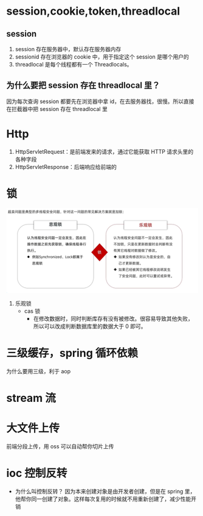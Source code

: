 # session,cookie,token,threadlocal

## session

1. session 存在服务器中，默认存在服务器内存
2. sessionid 存在浏览器的 cookie 中，用于指定这个 session 是哪个用户的
3. threadlocal 是每个线程都有一个 Threadlocals。

## 为什么要把 session 存在 threadlocal 里？

因为每次查询 session 都要先在浏览器中拿 id，在去服务器找，很慢。所以直接在拦截器中把 session 存在 threadlocal 里

# Http

1. HttpServletRequest：是前端发来的请求，通过它能获取 HTTP 请求头里的各种字段
2. HttpServletResponse：后端响应给前端的

# 锁

![alt text](image-4.png)

1. 乐观锁
   - cas 锁
     - 在修改数据时，同时判断库存有没有被修改。很容易导致其他失败，所以可以改成判断数据库里的数据大于 0 即可。

# 三级缓存，spring 循环依赖

为什么要用三级，利于 aop

# stream 流

# 大文件上传

前端分段上传，用 oss 可以自动帮你切片上传

# ioc 控制反转

- 为什么叫控制反转？
  因为本来创建对象是由开发者创建，但是在 spring 里，他帮你同一创建了对象。这样每次复用的时候就不用重新创建了，减少性能开销
